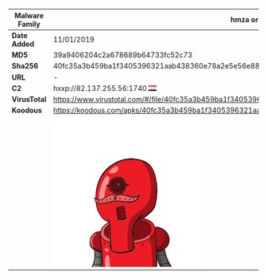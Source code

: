 | Malware Family | hmza or APT-C-27                                             |
| -------------- | ------------------------------------------------------------ |
| **Date Added** | 11/01/2019                                                   |
| **MD5**        | 39a9406204c2a678689b64733fc52c73                             |
| **Sha256**     | 40fc35a3b459ba1f3405396321aab438360e78a2e5e56e8852b07e9607926e01 |
| **URL**        | -                                                            |
| **C2**         | hxxp://82.137.255.56:1740 ![Syria](../assets/flag/sy.png "Syria") |
| **VirusTotal** | https://www.virustotal.com/#/file/40fc35a3b459ba1f3405396321aab438360e78a2e5e56e8852b07e9607926e01/detection |
| **Koodous**    | https://koodous.com/apks/40fc35a3b459ba1f3405396321aab438360e78a2e5e56e8852b07e9607926e01 |
|                | ![](../assets/40fc35a3b459ba1f3405396321aab438360e78a2e5e56e8852b07e9607926e01.png) |